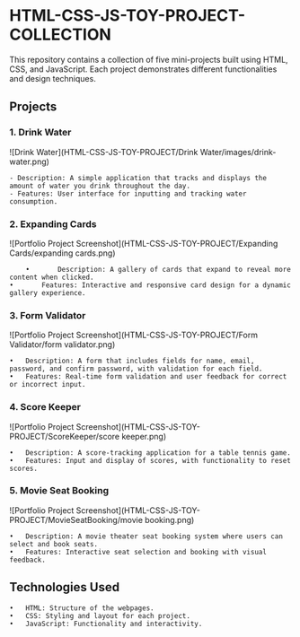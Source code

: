 # HTML-CSS-JS-TOY-PROJECT-COLLECTION

This repository contains a collection of five mini-projects built using HTML, CSS, and JavaScript. Each project demonstrates different functionalities and design techniques.

## Projects

### 1.	Drink Water
![Drink Water](HTML-CSS-JS-TOY-PROJECT/Drink Water/images/drink-water.png)

	- Description: A simple application that tracks and displays the amount of water you drink throughout the day.
	- Features: User interface for inputting and tracking water consumption.

### 2.	Expanding Cards
![Portfolio Project Screenshot](HTML-CSS-JS-TOY-PROJECT/Expanding Cards/expanding cards.png)

        •       Description: A gallery of cards that expand to reveal more content when clicked.
	•       Features: Interactive and responsive card design for a dynamic gallery experience.

### 3.  Form Validator
![Portfolio Project Screenshot](HTML-CSS-JS-TOY-PROJECT/Form Validator/form validator.png)

	•	Description: A form that includes fields for name, email, password, and confirm password, with validation for each field.
	•	Features: Real-time form validation and user feedback for correct or incorrect input.

### 4.	Score Keeper
![Portfolio Project Screenshot](HTML-CSS-JS-TOY-PROJECT/ScoreKeeper/score keeper.png)

	•	Description: A score-tracking application for a table tennis game.
	•	Features: Input and display of scores, with functionality to reset scores.

### 5.	Movie Seat Booking
![Portfolio Project Screenshot](HTML-CSS-JS-TOY-PROJECT/MovieSeatBooking/movie booking.png)

	•	Description: A movie theater seat booking system where users can select and book seats.
	•	Features: Interactive seat selection and booking with visual feedback.

## Technologies Used

	•	HTML: Structure of the webpages.
	•	CSS: Styling and layout for each project.
	•	JavaScript: Functionality and interactivity.
